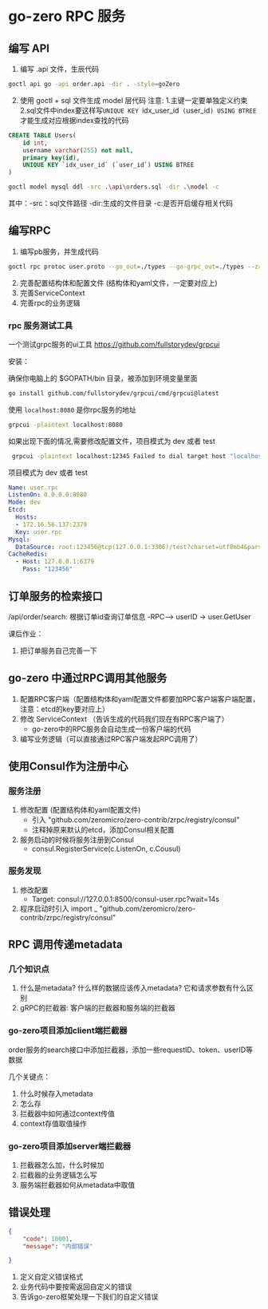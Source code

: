 # go-zero RPC 服务


## 编写 API
1. 编写 .api 文件，生辰代码

```bash
goctl api go -api order.api -dir . -style=goZero
```

2. 使用 goctl + sql 文件生成 model 层代码
注意: 1.主键一定要单独定义约束
      2.sql文件中index要这样写`UNIQUE KEY `idx_user_id` (`user_id`) USING BTREE`才能生成对应根据index查找的代码
```sql
CREATE TABLE Users(
    id int,
    username varchar(255) not null,
    primary key(id),
    UNIQUE KEY `idx_user_id` (`user_id`) USING BTREE
)
```
```bash
goctl model mysql ddl -src .\api\orders.sql -dir .\model -c

```

其中：-src：sql文件路径  -dir:生成的文件目录  -c:是否开启缓存相关代码




## 编写RPC

1. 编写pb服务，并生成代码

```sh
goctl rpc protoc user.proto --go_out=./types --go-grpc_out=./types --zrpc_out=.
```
2. 完善配置结构体和配置文件 (结构体和yaml文件，一定要对应上)
3. 完善ServiceContext
4. 完善rpc的业务逻辑


### rpc 服务测试工具

一个测试grpc服务的ui工具
https://github.com/fullstorydev/grpcui

安装：

确保你电脑上的 $GOPATH/bin 目录，被添加到环境变量里面

```bash
go install github.com/fullstorydev/grpcui/cmd/grpcui@latest
```

使用 `localhost:8080` 是你rpc服务的地址
```bash
grpcui -plaintext localhost:8080
```

如果出现下面的情况,需要修改配置文件，项目模式为 dev 或者 test
```bash
 grpcui -plaintext localhost:12345 Failed to dial target host "localhost:12345": dial tcp [::1]:12345: connectex: No connection could be made because the target machine actively refused it.
```

项目模式为 dev 或者 test
```yaml
Name: user.rpc
ListenOn: 0.0.0.0:8080
Mode: dev
Etcd:
  Hosts:
  - 172.16.56.137:2379
  Key: user.rpc
Mysql:
  DataSource: root:123456@tcp(127.0.0.1:3306)/test?charset=utf8mb4&parseTime=True&loc=Asia%2FShanghai
CacheRedis:
  - Host: 127.0.0.1:6379
    Pass: "123456"
```


## 订单服务的检索接口

/api/order/search: 根据订单id查询订单信息
  -RPC--> userID -> user.GetUser

课后作业：
1. 把订单服务自己完善一下  


## go-zero 中通过RPC调用其他服务

1. 配置RPC客户端（配置结构体和yaml配置文件都要加RPC客户端客户端配置，注意：etcd的key要对应上）
2. 修改 ServiceContext （告诉生成的代码我们现在有RPC客户端了）
    - go-zero中的RPC服务会自动生成一份客户端的代码
3. 编写业务逻辑（可以直接通过RPC客户端发起RPC调用了）


## 使用Consul作为注册中心

### 服务注册
1. 修改配置 (配置结构体和yaml配置文件)
    - 引入 "github.com/zeromicro/zero-contrib/zrpc/registry/consul"
    - 注释掉原来默认的etcd，添加Consul相关配置
2. 服务启动的时候将服务注册到Consul
    - consul.RegisterService(c.ListenOn, c.Cousul)    

### 服务发现
1. 修改配置
    - Target: consul://127.0.0.1:8500/consul-user.rpc?wait=14s
2. 程序启动时引入 import _ "github.com/zeromicro/zero-contrib/zrpc/registry/consul"


## RPC 调用传递metadata


### 几个知识点
1. 什么是metadata? 什么样的数据应该传入metadata? 它和请求参数有什么区别
2. gRPC的拦截器: 客户端的拦截器和服务端的拦截器


### go-zero项目添加client端拦截器

order服务的search接口中添加拦截器，添加一些requestID、token、userID等数据

几个关键点：
1. 什么时候存入metadata
2. 怎么存
3. 拦截器中如何通过context传值
4. context存值取值操作

### go-zero项目添加server端拦截器
1. 拦截器怎么加，什么时候加
2. 拦截器的业务逻辑怎么写
3. 服务端拦截器如何从metadata中取值


## 错误处理

```json
{
    "code": 10001,
    "message": "内部错误"

}
```

1. 定义自定义错误格式
2. 业务代码中要按需返回自定义的错误
3. 告诉go-zero框架处理一下我们的自定义错误